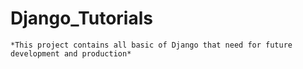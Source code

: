 # Django_Tutorials

    *This project contains all basic of Django that need for future development and production*
